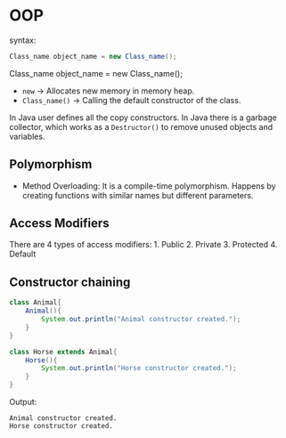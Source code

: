 # OOP

syntax:

```java
Class_name object_name = new Class_name();
```

Class_name object_name = new Class_name();

- `new` -> Allocates new memory in memory heap.
- `Class_name()` ->  Calling the default constructor of the class.

In Java user defines all the copy constructors.
In Java there is a garbage collector, which works as a `Destructor()` to remove unused objects and variables.

## Polymorphism

- Method Overloading:
    It is a compile-time polymorphism. Happens by creating functions with similar names but different parameters.

## Access Modifiers

There are 4 types of access modifiers:
    1. Public
    2. Private
    3. Protected
    4. Default

## Constructor chaining

```java
class Animal{
    Animal(){
        System.out.println("Animal constructor created.");
    }
}

class Horse extends Animal{
    Horse(){
        System.out.println("Horse constructor created.");
    }
}
```

Output:

```Output:
Animal constructor created.
Horse constructor created.
```
